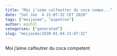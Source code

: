 ```yaml
---
title: "Moi j’aime calfeutrer du coca compe..."
date: "Sat Jan  4 21:07:32 CET 2020"
tags: ["moijaime", "pipotron"]
author: m1ch3l
categories: ["generated"]
slug: "moijaime/2020-01-04-21:07:32"
---
```


Moi j’aime calfeutrer du coca competent
